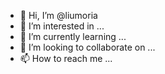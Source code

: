 - 👋 Hi, I’m @liumoria
- 👀 I’m interested in ...
- 🌱 I’m currently learning ...
- 💞️ I’m looking to collaborate on ...
- 📫 How to reach me ...

<!---
liumoria/liumoria is a ✨ special ✨ repository because its `README.md` (this file) appears on your GitHub profile.
You can click the Preview link to take a look at your changes.
--->
